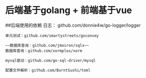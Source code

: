 # 后端基于golang + 前端基于vue

##后端使用的依赖
    日志： github.com/donnie4w/go-logger/logger

    单元测试：github.com/smartystreets/goconvey

    ~~数据库查询：github.com/jmoiron/sqlx~~
    数据库查询：github.com/xormplus/xorm

    mysql驱动：github.com/go-sql-driver/mysql

    配置文件解析：github.com/BurntSushi/toml
    
